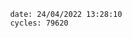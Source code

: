 

                date: 24/04/2022 13:28:10
                cycles: 79620

                         